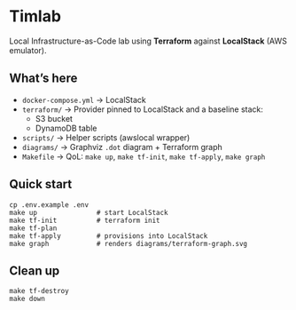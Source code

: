 # Timlab

Local Infrastructure-as-Code lab using **Terraform** against **LocalStack** (AWS emulator).

## What’s here

- `docker-compose.yml` → LocalStack
- `terraform/` → Provider pinned to LocalStack and a baseline stack:
  - S3 bucket
  - DynamoDB table
- `scripts/` → Helper scripts (awslocal wrapper)
- `diagrams/` → Graphviz `.dot` diagram + Terraform graph
- `Makefile` → QoL: `make up`, `make tf-init`, `make tf-apply`, `make graph`

## Quick start

    cp .env.example .env
    make up               # start LocalStack
    make tf-init          # terraform init
    make tf-plan
    make tf-apply         # provisions into LocalStack
    make graph            # renders diagrams/terraform-graph.svg

## Clean up

    make tf-destroy
    make down
